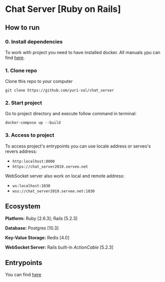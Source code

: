 # Chat Server [Ruby on Rails]
## How to run
### 0. Install dependencies
To work with project you need to have installed docker. All manuals ypu can find [here](https://docs.docker.com/install/).  
### 1. Clone repo
Clone this repo to your computer

`git clone https://github.com/yuri-val/chat_server`

### 2. Start project
Go to project directory and execute follow command in terminal:

`docker-compose up --build`

### 3. Access to project
To access project's entrypoints you can use locale address or serveo's revers address:
- `http:localhost:8000`  
- `https://chat_server2019.serveo.net`

WebSocket server also work on local and remote address:
- `ws:localhost:1030`  
- `wss://chat_server2019.serveo.net:1030`

## Ecosystem

**Platform:** Ruby [2.6.3]; Rails [5.2.3]

**Database:** Postgres [10.3]

**Key-Value Storage:** Redis [4.0]

**WebSocket Server:** Rails built-in *ActionCable* [5.2.3]

## Entrypoints

You can find [here](https://docs.google.com/document/d/1IQk0IWjdqDhTTXcB4O8P5gH1W308MUypSyos0GHZOzI/edit)  
